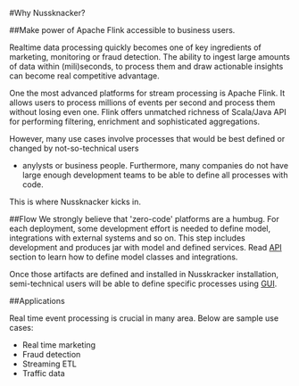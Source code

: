 #Why Nussknacker?

##Make power of Apache Flink accessible to business users.

Realtime data processing quickly becomes one of key ingredients of marketing, monitoring or fraud detection.
The ability to ingest large amounts of data within (mili)seconds, to process them and draw actionable insights can become
real competitive advantage. 

One the most advanced platforms for stream processing is Apache Flink. It allows users to process
millions of events per second and process them without losing even one. 
Flink offers unmatched richness of Scala/Java API for performing filtering, enrichment and sophisticated aggregations. 

However, many use cases involve processes that would be best defined or changed by not-so-technical users 
- anylysts or business people. Furthermore, many companies do not have large enough development teams 
to be able to define all processes with code. 
 
This is where Nussknacker kicks in.

##Flow
We strongly believe that 'zero-code' platforms are a humbug. For each deployment, some development effort
is needed to define model, integrations with external systems and so on. 
This step includes development and produces jar with model and defined services. Read 
[API](API.md) section to learn how to define model classes and integrations.

Once those artifacts are defined and installed in Nusskracker installation, semi-technical users
will be able to define specific processes using [GUI](DesigningProcesses.md). 


##Applications

Real time event processing is crucial in many area. Below are sample use cases:

* Real time marketing
* Fraud detection
* Streaming ETL
* Traffic data

